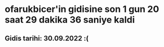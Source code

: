 # ofarukbicer'in gidisine son 1 gun 20 saat 29 dakika 36 saniye kaldi

## Gidis tarihi: 30.09.2022 :(